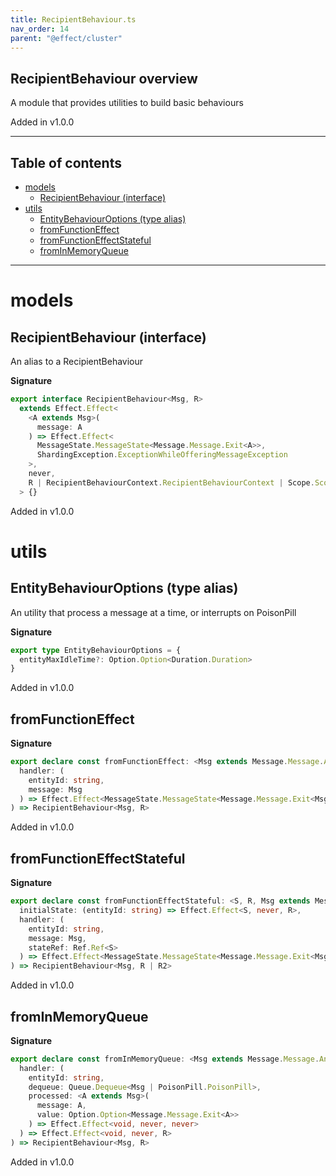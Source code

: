 ```yaml
---
title: RecipientBehaviour.ts
nav_order: 14
parent: "@effect/cluster"
---
```


## RecipientBehaviour overview

A module that provides utilities to build basic behaviours

Added in v1.0.0

---

<h2 class="text-delta">Table of contents</h2>

- [models](#models)
  - [RecipientBehaviour (interface)](#recipientbehaviour-interface)
- [utils](#utils)
  - [EntityBehaviourOptions (type alias)](#entitybehaviouroptions-type-alias)
  - [fromFunctionEffect](#fromfunctioneffect)
  - [fromFunctionEffectStateful](#fromfunctioneffectstateful)
  - [fromInMemoryQueue](#frominmemoryqueue)

---

# models

## RecipientBehaviour (interface)

An alias to a RecipientBehaviour

**Signature**

```ts
export interface RecipientBehaviour<Msg, R>
  extends Effect.Effect<
    <A extends Msg>(
      message: A
    ) => Effect.Effect<
      MessageState.MessageState<Message.Message.Exit<A>>,
      ShardingException.ExceptionWhileOfferingMessageException
    >,
    never,
    R | RecipientBehaviourContext.RecipientBehaviourContext | Scope.Scope
  > {}
```

Added in v1.0.0

# utils

## EntityBehaviourOptions (type alias)

An utility that process a message at a time, or interrupts on PoisonPill

**Signature**

```ts
export type EntityBehaviourOptions = {
  entityMaxIdleTime?: Option.Option<Duration.Duration>
}
```

Added in v1.0.0

## fromFunctionEffect

**Signature**

```ts
export declare const fromFunctionEffect: <Msg extends Message.Message.Any, R>(
  handler: (
    entityId: string,
    message: Msg
  ) => Effect.Effect<MessageState.MessageState<Message.Message.Exit<Msg>>, never, R>
) => RecipientBehaviour<Msg, R>
```

Added in v1.0.0

## fromFunctionEffectStateful

**Signature**

```ts
export declare const fromFunctionEffectStateful: <S, R, Msg extends Message.Message.Any, R2>(
  initialState: (entityId: string) => Effect.Effect<S, never, R>,
  handler: (
    entityId: string,
    message: Msg,
    stateRef: Ref.Ref<S>
  ) => Effect.Effect<MessageState.MessageState<Message.Message.Exit<Msg>>, never, R2>
) => RecipientBehaviour<Msg, R | R2>
```

Added in v1.0.0

## fromInMemoryQueue

**Signature**

```ts
export declare const fromInMemoryQueue: <Msg extends Message.Message.Any, R>(
  handler: (
    entityId: string,
    dequeue: Queue.Dequeue<Msg | PoisonPill.PoisonPill>,
    processed: <A extends Msg>(
      message: A,
      value: Option.Option<Message.Message.Exit<A>>
    ) => Effect.Effect<void, never, never>
  ) => Effect.Effect<void, never, R>
) => RecipientBehaviour<Msg, R>
```

Added in v1.0.0
